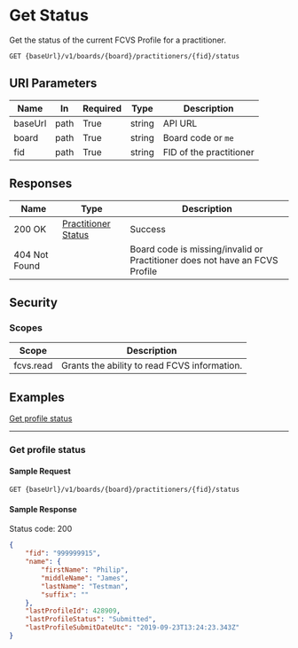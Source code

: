 # Get Status

Get the status of the current FCVS Profile for a practitioner.

```http
GET {baseUrl}/v1/boards/{board}/practitioners/{fid}/status
```

## URI Parameters

| Name | In | Required | Type | Description |
| - |-|-|-|-|
| baseUrl | path | True | string | API URL |
| board | path | True | string | Board code or `me` |
| fid | path | True | string | FID of the practitioner |

## Responses

| Name | Type | Description |
| - |-|-|
| 200 OK | [Practitioner Status](/docs/definitions/practitioner-status.md) | Success |
| 404 Not Found | | Board code is missing/invalid or Practitioner does not have an FCVS Profile |

## Security

### Scopes

| Scope | Description |
| -|-|
| fcvs.read | Grants the ability to read FCVS information. |

## Examples

[Get profile status](#get-profile-status)
***

### Get profile status

#### Sample Request

```http
GET {baseUrl}/v1/boards/{board}/practitioners/{fid}/status
```

#### Sample Response

Status code: 200

```json
{
    "fid": "999999915",
    "name": {
        "firstName": "Philip",
        "middleName": "James",
        "lastName": "Testman",
        "suffix": ""
    },
    "lastProfileId": 428909,
    "lastProfileStatus": "Submitted",
    "lastProfileSubmitDateUtc": "2019-09-23T13:24:23.343Z"
}
```
